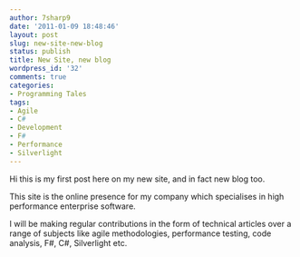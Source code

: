 ```yaml
---
author: 7sharp9
date: '2011-01-09 18:48:46'
layout: post
slug: new-site-new-blog
status: publish
title: New Site, new blog
wordpress_id: '32'
comments: true
categories:
- Programming Tales
tags:
- Agile
- C#
- Development
- F#
- Performance
- Silverlight
---
```


Hi this is my first post here on my new site, and in fact new blog too.

This site is the online presence for my company which specialises in high
performance enterprise software.

I will be making regular contributions in the form of technical articles over
a range of subjects like agile methodologies, performance testing, code
analysis, F#, C#, Silverlight etc.

